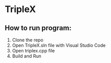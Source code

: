 # TripleX
## How to run program:
1. Clone the repo
2. Open TripleX.sln file with Visual Studio Code
3. Open triplex.cpp file
4. Build and Run
